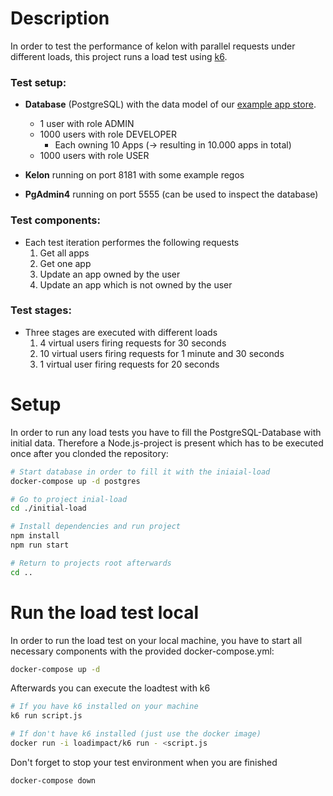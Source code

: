 # Description

In order to test the performance of kelon with parallel requests under different loads, this project runs a load test using [k6](https://docs.k6.io/docs/welcome).

### Test setup:

* **Database** (PostgreSQL) with the data model of our [example app store](https://github.com/Foundato/spring-vue-appstore).
    
    * 1 user with role ADMIN
    * 1000 users with role DEVELOPER
        * Each owning 10 Apps (-> resulting in 10.000 apps in total)
    * 1000 users with role USER
 
* **Kelon** running on port 8181 with some example regos
* **PgAdmin4** running on port 5555 (can be used to inspect the database)

### Test components:

* Each test iteration performes the following requests
    1. Get all apps
    2. Get one app
    3. Update an app owned by the user
    4. Update an app which is not owned by the user

### Test stages:

* Three stages are executed with different loads
    1. 4 virtual users firing requests for 30 seconds
    2. 10 virtual users firing requests for 1 minute and 30 seconds
    3. 1 virtual user firing requests for 20 seconds

# Setup

In order to run any load tests you have to fill the PostgreSQL-Database with initial data. Therefore a Node.js-project is present which has to be executed once after you clonded the repository:

```bash
# Start database in order to fill it with the iniaial-load
docker-compose up -d postgres

# Go to project inial-load
cd ./initial-load

# Install dependencies and run project
npm install
npm run start

# Return to projects root afterwards
cd ..
```

# Run the load test local

In order to run the load test on your local machine, you have to start all necessary components with the provided docker-compose.yml:

```bash
docker-compose up -d
```

Afterwards you can execute the loadtest with k6
```bash
# If you have k6 installed on your machine
k6 run script.js

# If don't have k6 installed (just use the docker image)
docker run -i loadimpact/k6 run - <script.js
```

Don't forget to stop your test environment when you are finished
```bash
docker-compose down
```